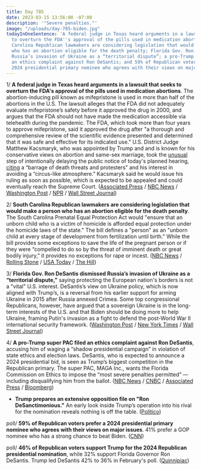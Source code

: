 ```yaml
---
title: Day 785
date: 2023-03-15 13:56:00 -07:00
description: '"Severe penalties."'
image: "/uploads/day-785-biden.jpg"
todayInOneSentence: 'A federal judge in Texas heard arguments in a lawsuit that seeks
  to overturn the FDA''s approval of the pills used in medication abortions; South
  Carolina Republican lawmakers are considering legislation that would make a person
  who has an abortion eligible for the death penalty; Florida Gov. Ron DeSantis dismissed
  Russia’s invasion of Ukraine as a “territorial dispute”; a pro-Trump super PAC filed
  an ethics complaint against Ron DeSantis; and 59% of Republican voters prefer a
  2024 presidential primary nominee who agrees with their views on major issues. '
---
```


1/ **A federal judge in Texas heard arguments in a lawsuit that seeks to overturn the FDA's approval of the pills used in medication abortions**. The abortion-inducing pill known as mifepristone is used in more than half of the abortions in the U.S. The lawsuit alleges that the FDA did not adequately evaluate mifepristone’s safety before it approved the drug in 2000, and argues that the FDA should not have made the medication accessible via telehealth during the pandemic. The FDA, which took more than four years to approve mifepristone, said it approved the drug after "a thorough and comprehensive review of the scientific evidence presented and determined that it was safe and effective for its indicated use." U.S. District Judge Matthew Kacsmaryk, who was appointed by Trump and and is known for his conservative views on abortion and same-sex marriage, took the [unusual](https://www.washingtonpost.com/politics/2023/03/14/kacsmaryk-transcript-abortion-pill/) step of intentionally delaying the public notice of today's planned hearing, [citing](https://talkingpointsmemo.com/news/judge-kacsmaryk-mifepristone-abortion-secret) a “barrage of death threats and protesters” and his interest in avoiding a “circus-like atmosphere.” Kacsmaryk said he would issue his ruling as soon as possible, which is expected to be appealed and could eventually reach the Supreme Court. ([Associated Press](https://apnews.com/article/abortion-pill-texas-fda-roe-wade-5306714113f3be4233a9e11a84a992aa) / [NBC News](https://www.nbcnews.com/news/us-news/abortion-pill-case-texas-judge-consider-halting-access-rcna74769) / [Washington Post](https://www.washingtonpost.com/national-security/2023/03/15/texas-judge-abortion-pill-mifepristone-fda/) / [NPR](https://www.npr.org/2023/03/15/1163670457/abortion-pill-kacsmaryk-mifepristone-texas) / [Wall Street Journal](https://www.wsj.com/articles/federal-judge-to-hear-abortion-pill-arguments-in-texas-case-2c07e989?mod=hp_lista_pos2))

2/ **South Carolina Republican lawmakers are considering legislation that would make a person who has an abortion eligible for the death penalty**. The South Carolina Prenatal Equal Protection Act would "ensure that an unborn child who is a victim of homicide is afforded equal protection under the homicide laws of the state." The bill defines a "person" as an "unborn child at every stage of development from fertilization until birth." While the bill provides some exceptions to save the life of the pregnant person or if they were “compelled to do so by the threat of imminent death or great bodily injury,” it provides no exceptions for rape or incest. ([NBC News](https://www.nbcnews.com/politics/politics-news/sc-republicans-propose-bill-subject-women-abortions-death-penalty-rcna75060) / [Rolling Stone](https://www.rollingstone.com/politics/politics-features/south-carolina-death-penalty-abortion-1234695566/) / [USA Today](https://www.usatoday.com/story/news/politics/2023/03/14/south-carolina-bill-abortion-death-penalty/11471997002/) / [The Hill](https://thehill.com/homenews/state-watch/3898383-south-carolina-gop-lawmakers-propose-death-penalty-for-women-who-have-abortions/))

3/ **Florida Gov. Ron DeSantis dismissed Russia’s invasion of Ukraine as a “territorial dispute,”** saying protecting the European nation's borders is not a "vital" U.S. interest. DeSantis’s view on Ukraine policy, which is now aligned with Trump’s, is a reversal from his earlier support for arming Ukraine in 2015 after Russia annexed Crimea. Some top congressional Republicans, however, have argued that a sovereign Ukraine is in the long-term interests of the U.S. and that Biden should be doing more to help Ukraine, framing Putin's invasion as a fight to defend the post-World War II international security framework. ([Washington Post](https://www.washingtonpost.com/politics/2023/03/14/trump-desantis-ukraine/) / [New York Times](https://www.nytimes.com/2023/03/13/us/politics/ron-desantis-ukraine-tucker-carlson.html) / [Wall Street Journal](https://www.wsj.com/articles/desantis-calls-u-s-support-of-ukraine-distraction-from-more-vital-interests-2f3cc0ea?mod=djemalertNEWS))

4/ **A pro-Trump super PAC filed an ethics complaint against Ron DeSantis**, accusing him of waging a “shadow presidential campaign” in violation of state ethics and election laws. DeSantis, who is expected to announce a 2024 presidential bid, is seen as Trump’s biggest competition in the Republican primary. The super PAC, MAGA Inc., wants the Florida Commission on Ethics to impose the “most severe penalties permitted” — including disqualifying him from the ballot. ([NBC News](https://www.nbcnews.com/politics/2024-election/ron-desantis-hit-ethics-complaint-trump-super-pac-rcna74977) / [CNBC](https://www.cnbc.com/2023/03/15/trump-super-pac-accuses-ron-desantis-of-ethics-violations.html) / [Associated Press](https://apnews.com/article/trump-desantis-ethics-complaint-2024-presidential-campaign-e887199fb9f63ef2051295eced5068ce) / [Bloomberg](https://www.bloomberg.com/news/articles/2023-03-15/trump-super-pac-chief-lodges-ethics-complaint-against-desantis?sref=MIBMEEoj))

* **Trump prepares an extensive opposition file on "Ron DeSanctimonious."** An early look inside Trump’s operation into his rival for the nomination reveals nothing is off the table. ([Politico](https://www.politico.com/news/2023/03/15/trump-opposition-file-desantis-00087081))

poll/ **59% of Republican voters prefer a 2024 presidential primary nominee who agrees with their views on major issues**. 41% prefer a GOP nominee who has a strong chance to beat Biden. ([CNN](https://www.cnn.com/2023/03/14/politics/cnn-poll-republicans-2024-nominee/))

poll/ **46% of Republican voters support Trump for the 2024 Republican presidential nomination**, while 32% support Florida Governor Ron DeSantis. Trump led DeSantis 42% to 36% in February's poll. ([Quinnipiac](https://poll.qu.edu/poll-release?releaseid=3869))